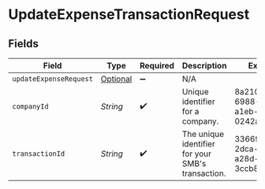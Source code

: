# UpdateExpenseTransactionRequest


## Fields

| Field                                                                             | Type                                                                              | Required                                                                          | Description                                                                       | Example                                                                           |
| --------------------------------------------------------------------------------- | --------------------------------------------------------------------------------- | --------------------------------------------------------------------------------- | --------------------------------------------------------------------------------- | --------------------------------------------------------------------------------- |
| `updateExpenseRequest`                                                            | [Optional<UpdateExpenseRequest>](../../models/components/UpdateExpenseRequest.md) | :heavy_minus_sign:                                                                | N/A                                                                               |                                                                                   |
| `companyId`                                                                       | *String*                                                                          | :heavy_check_mark:                                                                | Unique identifier for a company.                                                  | 8a210b68-6988-11ed-a1eb-0242ac120002                                              |
| `transactionId`                                                                   | *String*                                                                          | :heavy_check_mark:                                                                | The unique identifier for your SMB's transaction.                                 | 336694d8-2dca-4cb5-a28d-3ccb83e55eee                                              |